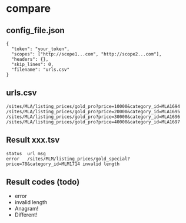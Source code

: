 # compare

## config_file.json
```
{
  "token": "your_token",
  "scopes": ["http://scope1...com", "http://scope2...com"],
  "headers": {},
  "skip_lines": 0,
  "filename": "urls.csv"
}
```

## urls.csv
```
/sites/MLA/listing_prices/gold_pro?price=10000&category_id=MLA1694
/sites/MLA/listing_prices/gold_pro?price=20000&category_id=MLA1695
/sites/MLA/listing_prices/gold_pro?price=30000&category_id=MLA1696
/sites/MLA/listing_prices/gold_pro?price=40000&category_id=MLA1697
```

## Result xxx.tsv
```
status	url	msg
error	/sites/MLM/listing_prices/gold_special?price=78&category_id=MLM1714	invalid length
```

## Result codes (todo)
- error
- invalid length 
- Anagram!
- Different!
